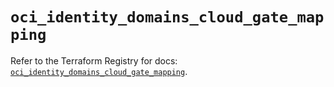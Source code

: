 # `oci_identity_domains_cloud_gate_mapping`

Refer to the Terraform Registry for docs: [`oci_identity_domains_cloud_gate_mapping`](https://registry.terraform.io/providers/oracle/oci/7.19.0/docs/resources/identity_domains_cloud_gate_mapping).
